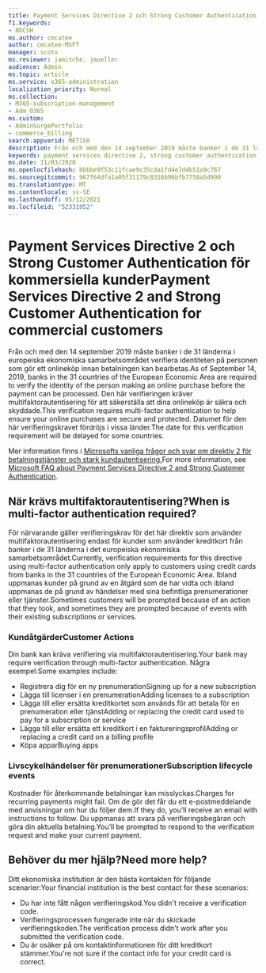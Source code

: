 ```yaml
---
title: Payment Services Directive 2 och Strong Customer Authentication för kommersiella kunder
f1.keywords:
- NOCSH
ms.author: cmcatee
author: cmcatee-MSFT
manager: scotv
ms.reviewer: jamitche, jmueller
audience: Admin
ms.topic: article
ms.service: o365-administration
localization_priority: Normal
ms.collection:
- M365-subscription-management
- Adm_O365
ms.custom:
- AdminSurgePortfolio
- commerce_billing
search.appverid: MET150
description: Från och med den 14 september 2019 måste banker i de 31 länderna i europeiska ekonomiska samarbetsområdet verifiera identiteten på personen som gör ett onlineköp innan betalningen kan bearbetas."
keywords: payment services directive 2, strong customer authentication, multi-factor authentication
ms.date: 11/03/2020
ms.openlocfilehash: bbbbe9f53c11fcae9c35cda1fd4e7d4b51a9c767
ms.sourcegitcommit: 967f64dfa1a05f31179c8316b96bfb7758a5d990
ms.translationtype: MT
ms.contentlocale: sv-SE
ms.lasthandoff: 05/12/2021
ms.locfileid: "52331952"
---
```

# <a name="payment-services-directive-2-and-strong-customer-authentication-for-commercial-customers"></a><span data-ttu-id="29085-104">Payment Services Directive 2 och Strong Customer Authentication för kommersiella kunder</span><span class="sxs-lookup"><span data-stu-id="29085-104">Payment Services Directive 2 and Strong Customer Authentication for commercial customers</span></span>

<span data-ttu-id="29085-105">Från och med den 14 september 2019 måste banker i de 31 länderna i europeiska ekonomiska samarbetsområdet verifiera identiteten på personen som gör ett onlineköp innan betalningen kan bearbetas.</span><span class="sxs-lookup"><span data-stu-id="29085-105">As of September 14, 2019, banks in the 31 countries of the European Economic Area are required to verify the identity of the person making an online purchase before the payment can be processed.</span></span> <span data-ttu-id="29085-106">Den här verifieringen kräver multifaktorautentisering för att säkerställa att dina onlineköp är säkra och skyddade.</span><span class="sxs-lookup"><span data-stu-id="29085-106">This verification requires multi-factor authentication to help ensure your online purchases are secure and protected.</span></span> <span data-ttu-id="29085-107">Datumet för den här verifieringskravet fördröjs i vissa länder.</span><span class="sxs-lookup"><span data-stu-id="29085-107">The date for this verification requirement will be delayed for some countries.</span></span>

<span data-ttu-id="29085-108">Mer information finns i [Microsofts vanliga frågor och svar om direktiv 2 för betalningstjänster och stark kundautentisering.](https://support.microsoft.com/help/4517854/microsoft-account-open-banking-customer-authentication)</span><span class="sxs-lookup"><span data-stu-id="29085-108">For more information, see [Microsoft FAQ about Payment Services Directive 2 and Strong Customer Authentication](https://support.microsoft.com/help/4517854/microsoft-account-open-banking-customer-authentication).</span></span>

## <a name="when-is-multi-factor-authentication-required"></a><span data-ttu-id="29085-109">När krävs multifaktorautentisering?</span><span class="sxs-lookup"><span data-stu-id="29085-109">When is multi-factor authentication required?</span></span>

<span data-ttu-id="29085-110">För närvarande gäller verifieringskrav för det här direktiv som använder multifaktorautentisering endast för kunder som använder kreditkort från banker i de 31 länderna i det europeiska ekonomiska samarbetsområdet.</span><span class="sxs-lookup"><span data-stu-id="29085-110">Currently, verification requirements for this directive using multi-factor authentication only apply to customers using credit cards from banks in the 31 countries of the European Economic Area.</span></span> <span data-ttu-id="29085-111">Ibland uppmanas kunder på grund av en åtgärd som de har vidta och ibland uppmanas de på grund av händelser med sina befintliga prenumerationer eller tjänster.</span><span class="sxs-lookup"><span data-stu-id="29085-111">Sometimes customers will be prompted because of an action that they took, and sometimes they are prompted because of events with their existing subscriptions or services.</span></span>

### <a name="customer-actions"></a><span data-ttu-id="29085-112">Kundåtgärder</span><span class="sxs-lookup"><span data-stu-id="29085-112">Customer Actions</span></span>

<span data-ttu-id="29085-113">Din bank kan kräva verifiering via multifaktorautentisering.</span><span class="sxs-lookup"><span data-stu-id="29085-113">Your bank may require verification through multi-factor authentication.</span></span> <span data-ttu-id="29085-114">Några exempel:</span><span class="sxs-lookup"><span data-stu-id="29085-114">Some examples include:</span></span>

- <span data-ttu-id="29085-115">Registrera dig för en ny prenumeration</span><span class="sxs-lookup"><span data-stu-id="29085-115">Signing up for a new subscription</span></span>
- <span data-ttu-id="29085-116">Lägga till licenser i en prenumeration</span><span class="sxs-lookup"><span data-stu-id="29085-116">Adding licenses to a subscription</span></span>
- <span data-ttu-id="29085-117">Lägga till eller ersätta kreditkortet som används för att betala för en prenumeration eller tjänst</span><span class="sxs-lookup"><span data-stu-id="29085-117">Adding or replacing the credit card used to pay for a subscription or service</span></span>
- <span data-ttu-id="29085-118">Lägga till eller ersätta ett kreditkort i en faktureringsprofil</span><span class="sxs-lookup"><span data-stu-id="29085-118">Adding or replacing a credit card on a billing profile</span></span>
- <span data-ttu-id="29085-119">Köpa appar</span><span class="sxs-lookup"><span data-stu-id="29085-119">Buying apps</span></span>

### <a name="subscription-lifecycle-events"></a><span data-ttu-id="29085-120">Livscykelhändelser för prenumerationer</span><span class="sxs-lookup"><span data-stu-id="29085-120">Subscription lifecycle events</span></span>

<span data-ttu-id="29085-121">Kostnader för återkommande betalningar kan misslyckas.</span><span class="sxs-lookup"><span data-stu-id="29085-121">Charges for recurring payments might fail.</span></span> <span data-ttu-id="29085-122">Om de gör det får du ett e-postmeddelande med anvisningar om hur du följer dem.</span><span class="sxs-lookup"><span data-stu-id="29085-122">If they do, you’ll receive an email with instructions to follow.</span></span> <span data-ttu-id="29085-123">Du uppmanas att svara på verifieringsbegäran och göra din aktuella betalning.</span><span class="sxs-lookup"><span data-stu-id="29085-123">You’ll be prompted to respond to the verification request and make your current payment.</span></span>

## <a name="need-more-help"></a><span data-ttu-id="29085-124">Behöver du mer hjälp?</span><span class="sxs-lookup"><span data-stu-id="29085-124">Need more help?</span></span>

<span data-ttu-id="29085-125">Ditt ekonomiska institution är den bästa kontakten för följande scenarier:</span><span class="sxs-lookup"><span data-stu-id="29085-125">Your financial institution is the best contact for these scenarios:</span></span>

- <span data-ttu-id="29085-126">Du har inte fått någon verifieringskod.</span><span class="sxs-lookup"><span data-stu-id="29085-126">You didn't receive a verification code.</span></span>  
- <span data-ttu-id="29085-127">Verifieringsprocessen fungerade inte när du skickade verifieringskoden.</span><span class="sxs-lookup"><span data-stu-id="29085-127">The verification process didn't work after you submitted the verification code.</span></span>
- <span data-ttu-id="29085-128">Du är osäker på om kontaktinformationen för ditt kreditkort stämmer.</span><span class="sxs-lookup"><span data-stu-id="29085-128">You're not sure if the contact info for your credit card is correct.</span></span>
